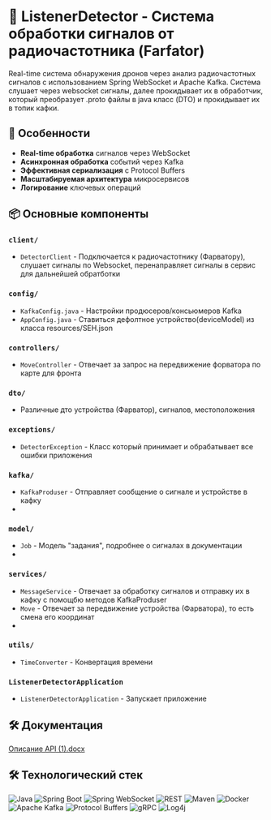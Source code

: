 # 🚀 ListenerDetector - Система обработки сигналов от радиочастотника (Farfator)

Real-time система обнаружения дронов через анализ радиочастотных сигналов с использованием Spring WebSocket и Apache Kafka. Система слушает через websocket сигналы, далее прокидывает их в обработчик, который преобразует .proto файлы в java класс (DTO) и прокидывает их в топик кафки.

## 🌟 Особенности
- **Real-time обработка** сигналов через WebSocket
- **Асинхронная обработка** событий через Kafka
- **Эффективная сериализация** с Protocol Buffers
- **Масштабируемая архитектура** микросервисов
- **Логирование** ключевых операций

## 📦 Основные компоненты

### `client/`
- `DetectorClient` - Подключается к радиочастотнику (Фарватору), слушает сигналы по Websocket, перенаправляет сигналы в сервис для дальнейшей обратботки
  
### `config/`
- `KafkaConfig.java` - Настройки продюсеров/консьюмеров Kafka
- `AppConfig.java` - Ставиться дефолтное устройство(deviceModel) из класса resources/SEH.json

### `controllers/`
- `MoveController` - Отвечает за запрос на передвижение форватора по карте для фронта

### `dto/`
- Различные дто устройства (Фарватор), сигналов, местоположения

### `exceptions/`
- `DetectorException` - Класс который принимает и обрабатывает все ошибки приложения
  
### `kafka/`
- `KafkaProduser` - Отправляет сообщение о сигнале и устройстве в кафку
- 
### `model/`
- `Job` - Модель "задания", подробнее о сигналах в документации
- 
### `services/`
- `MessageService` - Отвечает за обработку сигналов и отправку их в кафку с помощбю методов KafkaProduser
- `Move` - Отвечает за передвижение устройства (Фарватора), то есть смена его координат
- 
### `utils/`
- `TimeConverter` - Конвертация времени

### `ListenerDetectorApplication`
- `ListenerDetectorApplication` - Запускает приложение

## 🛠️ Документация
[Описание API (1).docx](https://github.com/user-attachments/files/21795144/API.1.docx)

## 🛠️ Технологический стек
![Java](https://img.shields.io/badge/Java-ED8B00?style=for-the-badge&logo=openjdk&logoColor=white)
![Spring Boot](https://img.shields.io/badge/Spring_Boot-6DB33F?style=for-the-badge&logo=springboot&logoColor=white)
![Spring WebSocket](https://img.shields.io/badge/Spring_WebSocket-6DB33F?style=for-the-badge&logo=spring&logoColor=white)
![REST](https://img.shields.io/badge/REST-FF6C37?style=for-the-badge&logo=rest&logoColor=white)
![Maven](https://img.shields.io/badge/Maven-C71A36?style=for-the-badge&logo=apachemaven&logoColor=white)
![Docker](https://img.shields.io/badge/Docker-2496ED?style=for-the-badge&logo=docker&logoColor=white)
![Apache Kafka](https://img.shields.io/badge/Apache_Kafka-231F20?style=for-the-badge&logo=apachekafka&logoColor=white)
![Protocol Buffers](https://img.shields.io/badge/Protocol_Buffers-3178C6?style=for-the-badge&logo=protobuf&logoColor=white)
![gRPC](https://img.shields.io/badge/gRPC-4285F4?style=for-the-badge&logo=google&logoColor=white)
![Log4j](https://img.shields.io/badge/Log4j-1F1F1F?style=for-the-badge&logo=apache&logoColor=white)
